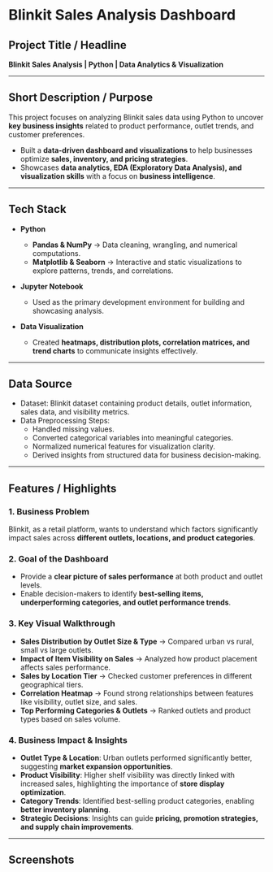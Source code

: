 #  Blinkit Sales Analysis Dashboard  

##  Project Title / Headline  
**Blinkit Sales Analysis | Python | Data Analytics & Visualization**  

---

##  Short Description / Purpose  
This project focuses on analyzing Blinkit sales data using Python to uncover **key business insights** related to product performance, outlet trends, and customer preferences.  
- Built a **data-driven dashboard and visualizations** to help businesses optimize **sales, inventory, and pricing strategies**.  
- Showcases **data analytics, EDA (Exploratory Data Analysis), and visualization skills** with a focus on **business intelligence**.  

---

##  Tech Stack  

- **Python**  
  - **Pandas & NumPy** → Data cleaning, wrangling, and numerical computations.  
  - **Matplotlib & Seaborn** → Interactive and static visualizations to explore patterns, trends, and correlations.  

- **Jupyter Notebook**  
  - Used as the primary development environment for building and showcasing analysis.  

- **Data Visualization**  
  - Created **heatmaps, distribution plots, correlation matrices, and trend charts** to communicate insights effectively.  

---

##  Data Source  
- Dataset: Blinkit dataset containing product details, outlet information, sales data, and visibility metrics.  
- Data Preprocessing Steps:  
  - Handled missing values.  
  - Converted categorical variables into meaningful categories.  
  - Normalized numerical features for visualization clarity.  
  - Derived insights from structured data for business decision-making.  

---

##  Features / Highlights  

### 1. Business Problem  
Blinkit, as a retail platform, wants to understand which factors significantly impact sales across **different outlets, locations, and product categories**.  

### 2. Goal of the Dashboard  
- Provide a **clear picture of sales performance** at both product and outlet levels.  
- Enable decision-makers to identify **best-selling items, underperforming categories, and outlet performance trends**.  

### 3. Key Visual Walkthrough  
- **Sales Distribution by Outlet Size & Type** → Compared urban vs rural, small vs large outlets.  
- **Impact of Item Visibility on Sales** → Analyzed how product placement affects sales performance.  
- **Sales by Location Tier** → Checked customer preferences in different geographical tiers.  
- **Correlation Heatmap** → Found strong relationships between features like visibility, outlet size, and sales.  
- **Top Performing Categories & Outlets** → Ranked outlets and product types based on sales volume.  

### 4. Business Impact & Insights  
- **Outlet Type & Location**: Urban outlets performed significantly better, suggesting **market expansion opportunities**.  
- **Product Visibility**: Higher shelf visibility was directly linked with increased sales, highlighting the importance of **store display optimization**.  
- **Category Trends**: Identified best-selling product categories, enabling **better inventory planning**.  
- **Strategic Decisions**: Insights can guide **pricing, promotion strategies, and supply chain improvements**.  

---

##  Screenshots  


